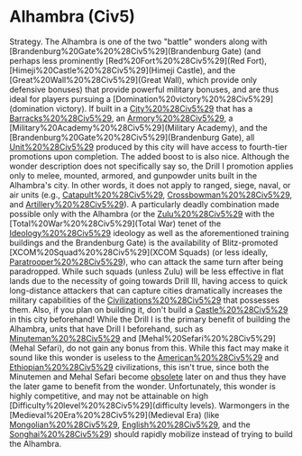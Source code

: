 # Alhambra (Civ5)

Strategy.
The Alhambra is one of the two "battle" wonders along with [Brandenburg%20Gate%20%28Civ5%29](Brandenburg Gate) (and perhaps less prominently [Red%20Fort%20%28Civ5%29](Red Fort), [Himeji%20Castle%20%28Civ5%29](Himeji Castle), and the [Great%20Wall%20%28Civ5%29](Great Wall), which provide only defensive bonuses) that provide powerful military bonuses, and are thus ideal for players pursuing a [Domination%20victory%20%28Civ5%29](domination victory). If built in a [City%20%28Civ5%29](city) that has a [Barracks%20%28Civ5%29](Barracks), an [Armory%20%28Civ5%29](Armory), a [Military%20Academy%20%28Civ5%29](Military Academy), and the [Brandenburg%20Gate%20%28Civ5%29](Brandenburg Gate), all [Unit%20%28Civ5%29](units) produced by this city will have access to fourth-tier promotions upon completion. The added boost to is also nice.
Although the wonder description does not specifically say so, the Drill I promotion applies only to melee, mounted, armored, and gunpowder units built in the Alhambra's city. In other words, it does not apply to ranged, siege, naval, or air units (e.g., [Catapult%20%28Civ5%29](Catapults), [Crossbowman%20%28Civ5%29](Crossbowmen), and [Artillery%20%28Civ5%29](Artillery)).
A particularly deadly combination made possible only with the Alhambra (or the [Zulu%20%28Civ5%29](Zulus) with the [Total%20War%20%28Civ5%29](Total War) tenet of the [Ideology%20%28Civ5%29](Autocracy) ideology as well as the aforementioned training buildings and the Brandenburg Gate) is the availability of Blitz-promoted [XCOM%20Squad%20%28Civ5%29](XCOM Squads) (or less ideally, [Paratrooper%20%28Civ5%29](Paratroopers)), who can attack the same turn after being paradropped. While such squads (unless Zulu) will be less effective in flat lands due to the necessity of going towards Drill III, having access to quick long-distance attackers that can capture cities dramatically increases the military capabilities of the [Civilizations%20%28Civ5%29](civilization) that possesses them.
Also, if you plan on building it, don't build a [Castle%20%28Civ5%29](Castle) in this city beforehand!
While the Drill I is the primary benefit of building the Alhambra, units that have Drill I beforehand, such as [Minuteman%20%28Civ5%29](Minutemen) and [Mehal%20Sefari%20%28Civ5%29](Mehal Sefari), do not gain any bonus from this. While this fact may make it sound like this wonder is useless to the [American%20%28Civ5%29](American) and [Ethiopian%20%28Civ5%29](Ethiopian) civilizations, this isn't true, since both the Minutemen and Mehal Sefari become [obsolete](obsolete) later on and thus they have the later game to benefit from the wonder.
Unfortunately, this wonder is highly competitive, and may not be attainable on high [Difficulty%20level%20%28Civ5%29](difficulty levels). Warmongers in the [Medieval%20Era%20%28Civ5%29](Medieval Era) (like [Mongolian%20%28Civ5%29](Mongolia), [English%20%28Civ5%29](England), and the [Songhai%20%28Civ5%29](Songhai)) should rapidly mobilize instead of trying to build the Alhambra.